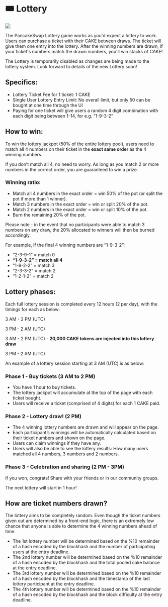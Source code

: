# 🎟 Lottery

![](https://gblobscdn.gitbook.com/assets%2F-MHREX7DHcljbY5IkjgJ%2F-Mb9tAOu9rIhmt0lIx9B%2F-Mb9vDSB5AtWkkhkidXE%2Fdocs%20masthead%20%283%29.png?alt=media&token=d540b023-92e5-4716-a3db-dcb902d3d62a)

The PancakeSwap Lottery game works as you'd expect a lottery to work. Users can purchase a ticket with their CAKE between draws. The ticket will give them one entry into the lottery. After the winning numbers are drawn, if your ticket's numbers match the drawn numbers, you'll win stacks of CAKE!

The Lottery is temporarily disabled as changes are being made to the lottery system. Look forward to details of the new Lottery soon!

## **Specifics:** <a id="specifics"></a>

* Lottery Ticket Fee for 1 ticket: 1 CAKE
* Single User Lottery Entry Limit: No overall limit, but only 50 can be bought at one time through the UI
* Paying for one ticket will give users a random 4 digit combination with each digit being between 1-14, for e.g. “1-9-3-2”

## **How to win:** <a id="how-to-win"></a>

To win the lottery jackpot \(50% of the entire lottery pool\), users need to match all 4 numbers on their ticket in the **exact same order** as the 4 winning numbers.

If you don’t match all 4, no need to worry. As long as you match 2 or more numbers in the correct order, you are guaranteed to win a prize.

### **Winning ratio:** <a id="winning-ratio"></a>

* Match all 4 numbers in the exact order = win 50% of the pot \(or split the pot if more than 1 winner\).
* Match 3 numbers in the exact order = win or split 20% of the pot.
* Match 2 numbers in the exact order = win or split 10% of the pot.
* Burn the remaining 20% of the pot.

Please note - in the event that no participants were able to match 3 numbers on any draw, the 20% allocated to winners will then be burned accordingly.

For example, if the final 4 winning numbers are “1-9-3-2”:

* “2-3-9-1” = match 0
* **“1-9-3-2” = match all 4**
* “1-9-2-2” = match 3
* “2-3-3-2” = match 2
* “1-2-1-2” = match 2

## **Lottery phases:** <a id="lottery-phases"></a>

Each full lottery session is completed every 12 hours \(2 per day\), with the timings for each as below:

3 AM - 2 PM \(UTC\)

3 PM - 2 AM \(UTC\)

3 AM - 2 PM \(UTC\) - **20,000 CAKE tokens are injected into this lottery draw**

3 PM - 2 AM \(UTC\)

An example of a lottery session starting at 3 AM \(UTC\) is as below:

### **Phase 1 - Buy tickets \(3 AM to 2 PM\)** <a id="phase-1-buy-tickets-3-am-to-2-pm"></a>

* You have 1 hour to buy tickets.
* The lottery jackpot will accumulate at the top of the page with each ticket bought.
* Users will receive a ticket \(comprised of 4 digits\) for each 1 CAKE paid.

### **Phase 2 - Lottery draw! \(2 PM\)** <a id="phase-2-lottery-draw-2-pm"></a>

* The 4 winning lottery numbers are drawn and will appear on the page.
* Each participant’s winnings will be automatically calculated based on their ticket numbers and shown on the page.
* Users can claim winnings if they have any.
* Users will also be able to see the lottery results: How many users matched all 4 numbers, 3 numbers and 2 numbers.

### **Phase 3 - Celebration and sharing \(2 PM - 3PM\)** <a id="phase-3-celebration-and-sharing-2-pm-3pm"></a>

If you won, congrats! Share with your friends or in our community groups.

The next lottery will start in 1 hour!

## **How are ticket numbers drawn?** <a id="how-are-ticket-numbers-drawn"></a>

The lottery aims to be completely random. Even though the ticket numbers given out are determined by a front-end logic, there is an extremely low chance that anyone is able to determine the 4 winning numbers ahead of time.

* The 1st lottery number will be determined based on the %10 remainder of a hash encoded by the blockhash and the number of participating users at the entry deadline.
* The 2nd lottery number will be determined based on the %10 remainder of a hash encoded by the blockhash and the total pooled cake balance at the entry deadline.
* The 3rd lottery number will be determined based on the %10 remainder of a hash encoded by the blockhash and the timestamp of the last lottery participant at the entry deadline.
* The 4th lottery number will be determined based on the %10 remainder of a hash encoded by the blockhash and the block difficulty at the entry deadline.

